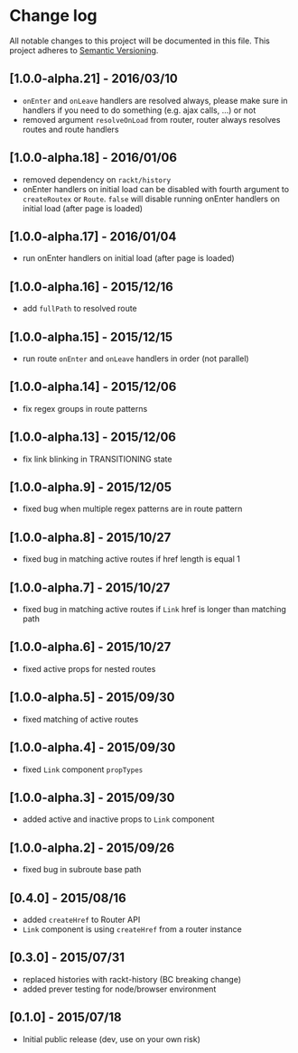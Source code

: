 # Change log

All notable changes to this project will be documented in this file.
This project adheres to [Semantic Versioning](http://semver.org/).

## [1.0.0-alpha.21] - 2016/03/10
* `onEnter` and `onLeave` handlers are resolved always, please make sure in handlers if you need to do something (e.g. ajax calls, ...) or not
* removed argument `resolveOnLoad` from router, router always resolves routes and route handlers 

## [1.0.0-alpha.18] - 2016/01/06
* removed dependency on `rackt/history`
* onEnter handlers on initial load can be disabled with fourth argument to `createRoutex` or `Route`. `false` will disable running onEnter handlers on initial load (after page is loaded)

## [1.0.0-alpha.17] - 2016/01/04
* run onEnter handlers on initial load (after page is loaded)

## [1.0.0-alpha.16] - 2015/12/16
* add `fullPath` to resolved route

## [1.0.0-alpha.15] - 2015/12/15
* run route `onEnter` and `onLeave` handlers in order (not parallel)

## [1.0.0-alpha.14] - 2015/12/06
* fix regex groups in route patterns

## [1.0.0-alpha.13] - 2015/12/06
* fix link blinking in TRANSITIONING state

## [1.0.0-alpha.9] - 2015/12/05
* fixed bug when multiple regex patterns are in route pattern

## [1.0.0-alpha.8] - 2015/10/27
* fixed bug in matching active routes if href length is equal 1

## [1.0.0-alpha.7] - 2015/10/27
* fixed bug in matching active routes if `Link` href is longer than matching path

## [1.0.0-alpha.6] - 2015/10/27
* fixed active props for nested routes

## [1.0.0-alpha.5] - 2015/09/30
* fixed matching of active routes

## [1.0.0-alpha.4] - 2015/09/30
* fixed `Link` component `propTypes`

## [1.0.0-alpha.3] - 2015/09/30
* added active and inactive props to `Link` component

## [1.0.0-alpha.2] - 2015/09/26
* fixed bug in subroute base path

## [0.4.0] - 2015/08/16
* added `createHref` to Router API
* `Link` component is using `createHref` from a router instance

## [0.3.0] - 2015/07/31
* replaced histories with rackt-history (BC breaking change)
* added prever testing for node/browser environment

## [0.1.0] - 2015/07/18
* Initial public release (dev, use on your own risk)

